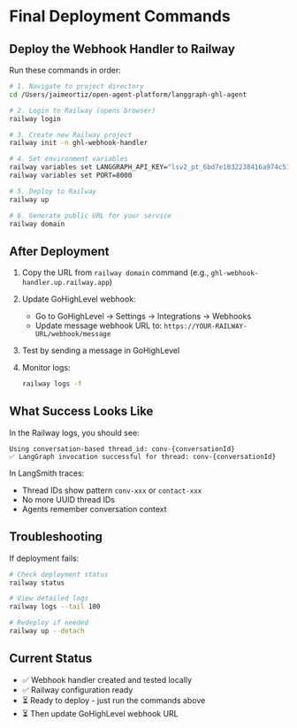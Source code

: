 # Final Deployment Commands

## Deploy the Webhook Handler to Railway

Run these commands in order:

```bash
# 1. Navigate to project directory
cd /Users/jaimeortiz/open-agent-platform/langgraph-ghl-agent

# 2. Login to Railway (opens browser)
railway login

# 3. Create new Railway project
railway init -n ghl-webhook-handler

# 4. Set environment variables
railway variables set LANGGRAPH_API_KEY="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"
railway variables set PORT=8000

# 5. Deploy to Railway
railway up

# 6. Generate public URL for your service
railway domain
```

## After Deployment

1. Copy the URL from `railway domain` command (e.g., `ghl-webhook-handler.up.railway.app`)

2. Update GoHighLevel webhook:
   - Go to GoHighLevel → Settings → Integrations → Webhooks
   - Update message webhook URL to: `https://YOUR-RAILWAY-URL/webhook/message`

3. Test by sending a message in GoHighLevel

4. Monitor logs:
   ```bash
   railway logs -f
   ```

## What Success Looks Like

In the Railway logs, you should see:
```
Using conversation-based thread_id: conv-{conversationId}
✅ LangGraph invocation successful for thread: conv-{conversationId}
```

In LangSmith traces:
- Thread IDs show pattern `conv-xxx` or `contact-xxx`
- No more UUID thread IDs
- Agents remember conversation context

## Troubleshooting

If deployment fails:
```bash
# Check deployment status
railway status

# View detailed logs
railway logs --tail 100

# Redeploy if needed
railway up --detach
```

## Current Status
- ✅ Webhook handler created and tested locally
- ✅ Railway configuration ready
- ⏳ Ready to deploy - just run the commands above
- ⏳ Then update GoHighLevel webhook URL